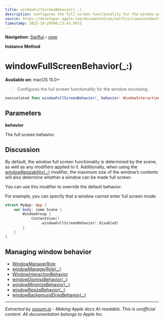 ```yaml
---
title: windowFullScreenBehavior(_:)
description: Configures the full screen functionality for the window enclosing .
source: https://developer.apple.com/documentation/swiftui/view/windowfullscreenbehavior(_:)
timestamp: 2025-10-29T00:13:43.507Z
---
```


**Navigation:** [Swiftui](/documentation/swiftui) › [view](/documentation/swiftui/view)

**Instance Method**

# windowFullScreenBehavior(_:)

**Available on:** macOS 15.0+

> Configures the full screen functionality for the window enclosing .

```swift
nonisolated func windowFullScreenBehavior(_ behavior: WindowInteractionBehavior) -> some View
```

## Parameters

**behavior**

The full screen behavior.



## Discussion

By default, the window full screen functionality is determined by the scene, as well as any modifiers applied to it. Additionally, when using the [windowResizability(_:)](/documentation/swiftui/scene/windowresizability(_:)) modifier, the maximum size of the window’s contents will also determine whether a window can be made full screen.

You can use this modifier to override the default behavior.

For example, you can specify that a window cannot enter full screen mode:

```swift
struct MyApp: App {
    var body: some Scene {
        WindowGroup {
            ContentView()
                .windowFullScreenBehavior(.disabled)
        }
    }
}
```

## Managing window behavior

- [WindowManagerRole](/documentation/swiftui/windowmanagerrole)
- [windowManagerRole(_:)](/documentation/swiftui/scene/windowmanagerrole(_:))
- [WindowInteractionBehavior](/documentation/swiftui/windowinteractionbehavior)
- [windowDismissBehavior(_:)](/documentation/swiftui/view/windowdismissbehavior(_:))
- [windowMinimizeBehavior(_:)](/documentation/swiftui/view/windowminimizebehavior(_:))
- [windowResizeBehavior(_:)](/documentation/swiftui/view/windowresizebehavior(_:))
- [windowBackgroundDragBehavior(_:)](/documentation/swiftui/scene/windowbackgrounddragbehavior(_:))

---

*Extracted by [sosumi.ai](https://sosumi.ai) - Making Apple docs AI-readable.*
*This is unofficial content. All documentation belongs to Apple Inc.*
